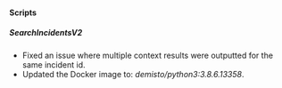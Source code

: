 
#### Scripts
##### SearchIncidentsV2
- Fixed an issue where multiple context results were outputted for the same incident id.
- Updated the Docker image to: *demisto/python3:3.8.6.13358*.